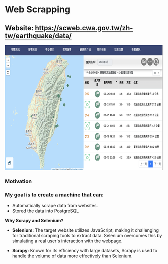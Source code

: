 # Web Scrapping
## Website: https://scweb.cwa.gov.tw/zh-tw/earthquake/data/
 <img src="Images/截圖 2024-03-28 下午4.53.35.png" alt="Example Image" title="An example image" width="700" height="400" />


### Motivation

### My goal is to create a machine that can:

- Automatically scrape data from websites.
- Stored the data into PostgreSQL


**Why Scrapy and Selenium?**

- **Selenium:** The target website utilizes JavaScript, making it challenging for traditional scraping tools to extract data. Selenium overcomes this by simulating a real user's interaction with the webpage.
  
- **Scrapy:** Known for its efficiency with large datasets, Scrapy is used to handle the volume of data more effectively than Selenium.
